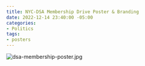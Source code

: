```yaml
---
title: NYC-DSA Membership Drive Poster & Branding
date: 2022-12-14 23:40:00 -05:00
categories:
- Politics
tags:
- posters
---
```


![dsa-membership-poster.jpg](/uploads/dsa-membership-poster.jpg)